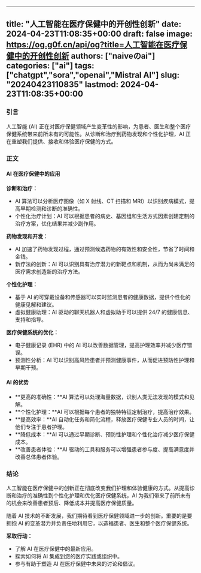 
---
title: "人工智能在医疗保健中的开创性创新"
date: 2024-04-23T11:08:35+00:00
draft: false
image: https://og.g0f.cn/api/og?title=人工智能在医疗保健中的开创性创新
authors: ["naiveのai"]
categories: ["ai"]
tags: ["chatgpt","sora","openai","Mistral AI"]
slug: "20240423110835"
lastmod: 2024-04-23T11:08:35+00:00
---
### 引言

人工智能 (AI) 正在对医疗保健领域产生变革性的影响，为患者、医生和整个医疗保健系统带来前所未有的可能性。从诊断和治疗到药物发现和个性化护理，AI 正在重塑我们提供、接收和体验医疗保健的方式。

### 正文

#### AI 在医疗保健中的应用

**诊断和治疗：**
* AI 算法可以分析医疗图像（如 X 射线、CT 扫描和 MRI）以识别疾病模式，提高早期检测和诊断的准确性。
* 个性化治疗计划：AI 可以根据患者的病史、基因组和生活方式因素创建定制的治疗方案，优化结果并减少副作用。

**药物发现和开发：**
* AI 加速了药物发现过程，通过预测候选药物的有效性和安全性，节省了时间和金钱。
* 新疗法的创新：AI 可以识别具有治疗潜力的新靶点和机制，从而为尚未满足的医疗需求创造新的治疗方法。

**个性化护理：**
* 基于 AI 的可穿戴设备和传感器可以实时监测患者的健康数据，提供个性化的健康见解和建议。
* 虚拟健康助理：AI 驱动的聊天机器人和虚拟助手可以提供 24/7 的健康信息、支持和指导。

**医疗保健系统的优化：**
* 电子健康记录 (EHR) 中的 AI 可以改善数据管理，提高护理效率并减少医疗错误。
* 预测性分析：AI 可以识别高风险患者并预测健康事件，从而促进预防性护理和早期干预。

#### AI 的优势

* **更高的准确性：**AI 算法可以处理海量数据，识别人类无法发现的模式和见解。
* **个性化护理：**AI 可以根据每个患者的独特特征定制治疗，提高治疗效果。
* **提高效率：**AI 自动化任务和简化流程，释放医疗保健专业人员的时间，让他们专注于患者护理。
* **降低成本：**AI 可以通过早期诊断、预防性护理和个性化治疗减少医疗保健成本。
* **改善患者体验：**AI 驱动的工具和服务可以增强患者参与度、提高满意度并改善总体患者体验。

### 结论

人工智能在医疗保健中的创新正在彻底改变我们护理和体验健康的方式。从提高诊断和治疗的准确性到个性化护理和优化医疗保健系统，AI 为我们带来了前所未有的机会来改善患者预后、降低成本并提高医疗保健质量。

随着 AI 技术的不断发展，我们期待看到医疗保健领域进一步的创新。重要的是要拥抱 AI 的变革潜力并负责任地利用它，以造福患者、医生和整个医疗保健系统。

**采取行动：**

* 了解 AI 在医疗保健中的最新应用。
* 探索如何将 AI 集成到您的医疗实践或组织中。
* 参与有助于塑造 AI 在医疗保健中未来的讨论和倡议。